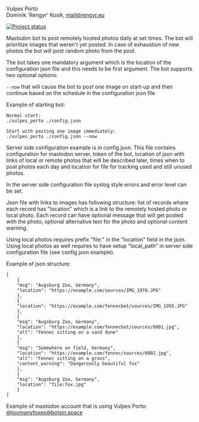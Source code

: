 Vulpes Porto\
Dominik 'Rengyr' Kosík, <mail@rengyr.eu>

[![Project status](https://github.com/Rengyr/Vulpes-Porto/actions/workflows/rust.yml/badge.svg)](https://github.com/Rengyr/Vulpes-Porto/actions/workflows/rust.yml)

Mastodon bot to post remotely hosted photos daily at set times. The bot will prioritize images that weren't yet posted. In case of exhaustion of new photos the bot will post random photo from the pool.

The bot takes one mandatory argument which is the location of the configuration json file and this needs to be first argument. The bot supports two optional options:

`--now` that will cause the bot to post one image on start-up and then continue based on the schedule in the configuration json file

Example of starting bot:
```
Normal start:
./vulpes_porto ./config.json

Start with posting one image immediately:
./vulpes_porto ./config.json --now
```

Server side configuration example is in config.json. This file contains configuration for mastodon server, token of the bot, location of json with links of local or remote photos that will be described later, times when to post photos each day and location for file for tracking used and still unused photos.

In the server side configuration file syslog style errors and error level can be set.

Json file with links to images has following structure: list of records where each record has "location" which is a link to the remotely hosted photo or local photo. Each record can have optional message that will get posted with the photo, optional alternative text for the photo and optional content warning.

Using local photos requires prefix "file:" in the "location" field in the json. Using local photos as well requires to have setup "local_path" in server side configuration file (see config.json example).

Example of json structure:
```
[
    {
	"msg": "Augsburg Zoo, Germany",
	"location": "https://example.com/sources/IMG_1978.JPG"
    },
    {
	"location": "https://example.com/fennecbot/sources/IMG_1955.JPG"
    },
    {
	"msg": "Augsburg Zoo, Germany",
	"location": "https://example.com/fennecbot/sources/0001.jpg",
	"alt": "Fennec sitting on a sand dune"
    },
	{
	"msg": "Somewhere on field, Germany",
	"location": "https://example.com/fennec/sources/0002.jpg",
	"alt": "Fennec sitting on a grass",
	"content_warning": "Dangerously beautiful fox"
    },
	{
	"msg": "Augsburg Zoo, Germany",
	"location": "file:fox.jpg"
    }
]
```

Example of mastodon account that is using Vulpes Porto:\
[@toomanyfoxes@botsin.space](https://botsin.space/@toomanyfoxes)
